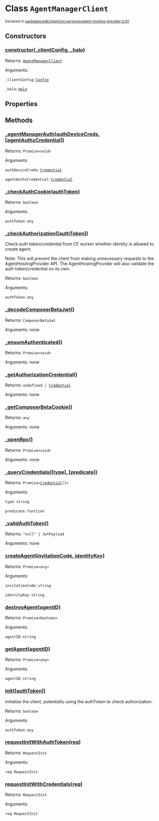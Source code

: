# Class `AgentManagerClient`
<sub>Declared in [packages/sdk/client/src/services/agent-hosting-provider.ts:61](https://github.com/dxos/dxos/blob/664e23dbe/packages/sdk/client/src/services/agent-hosting-provider.ts#L61)</sub>




## Constructors
### [constructor(_clientConfig, _halo)](https://github.com/dxos/dxos/blob/664e23dbe/packages/sdk/client/src/services/agent-hosting-provider.ts#L70)




Returns: <code>[AgentManagerClient](/api/@dxos/client/classes/AgentManagerClient)</code>

Arguments: 

`_clientConfig`: <code>[Config](/api/@dxos/client/classes/Config)</code>

`_halo`: <code>[Halo](/api/@dxos/client/interfaces/Halo)</code>



## Properties


## Methods
### [_agentManagerAuth(authDeviceCreds, \[agentAuthzCredential\])](https://github.com/dxos/dxos/blob/664e23dbe/packages/sdk/client/src/services/agent-hosting-provider.ts#L238)




Returns: <code>Promise&lt;void&gt;</code>

Arguments: 

`authDeviceCreds`: <code>[Credential](/api/@dxos/client/interfaces/Credential)</code>

`agentAuthzCredential`: <code>[Credential](/api/@dxos/client/interfaces/Credential)</code>


### [_checkAuthCookie(authToken)](https://github.com/dxos/dxos/blob/664e23dbe/packages/sdk/client/src/services/agent-hosting-provider.ts#L125)




Returns: <code>boolean</code>

Arguments: 

`authToken`: <code>any</code>


### [_checkAuthorization(\[authToken\])](https://github.com/dxos/dxos/blob/664e23dbe/packages/sdk/client/src/services/agent-hosting-provider.ts#L108)


Check auth token/credential from CF worker whether identity is allowed to create agent.

Note: This will prevent the client from making unnecessary requests to the AgentHostingProvider API.
The AgentHostingProvider will also validate the auth token/credential on its own.

Returns: <code>boolean</code>

Arguments: 

`authToken`: <code>any</code>


### [_decodeComposerBetaJwt()](https://github.com/dxos/dxos/blob/664e23dbe/packages/sdk/client/src/services/agent-hosting-provider.ts#L144)




Returns: <code>ComposerBetaJwt</code>

Arguments: none




### [_ensureAuthenticated()](https://github.com/dxos/dxos/blob/664e23dbe/packages/sdk/client/src/services/agent-hosting-provider.ts#L189)




Returns: <code>Promise&lt;void&gt;</code>

Arguments: none




### [_getAuthorizationCredential()](https://github.com/dxos/dxos/blob/664e23dbe/packages/sdk/client/src/services/agent-hosting-provider.ts#L160)




Returns: <code>undefined | [Credential](/api/@dxos/client/interfaces/Credential)</code>

Arguments: none




### [_getComposerBetaCookie()](https://github.com/dxos/dxos/blob/664e23dbe/packages/sdk/client/src/services/agent-hosting-provider.ts#L149)




Returns: <code>any</code>

Arguments: none




### [_openRpc()](https://github.com/dxos/dxos/blob/664e23dbe/packages/sdk/client/src/services/agent-hosting-provider.ts#L206)




Returns: <code>Promise&lt;void&gt;</code>

Arguments: none




### [_queryCredentials(\[type\], \[predicate\])](https://github.com/dxos/dxos/blob/664e23dbe/packages/sdk/client/src/services/agent-hosting-provider.ts#L299)




Returns: <code>Promise&lt;[Credential](/api/@dxos/client/interfaces/Credential)[]&gt;</code>

Arguments: 

`type`: <code>string</code>

`predicate`: <code>function</code>


### [_validAuthToken()](https://github.com/dxos/dxos/blob/664e23dbe/packages/sdk/client/src/services/agent-hosting-provider.ts#L283)




Returns: <code>"null" | JwtPayload</code>

Arguments: none




### [createAgent(invitationCode, identityKey)](https://github.com/dxos/dxos/blob/664e23dbe/packages/sdk/client/src/services/agent-hosting-provider.ts#L314)




Returns: <code>Promise&lt;any&gt;</code>

Arguments: 

`invitationCode`: <code>string</code>

`identityKey`: <code>string</code>


### [destroyAgent(agentID)](https://github.com/dxos/dxos/blob/664e23dbe/packages/sdk/client/src/services/agent-hosting-provider.ts#L385)




Returns: <code>Promise&lt;boolean&gt;</code>

Arguments: 

`agentID`: <code>string</code>


### [getAgent(agentID)](https://github.com/dxos/dxos/blob/664e23dbe/packages/sdk/client/src/services/agent-hosting-provider.ts#L343)




Returns: <code>Promise&lt;any&gt;</code>

Arguments: 

`agentID`: <code>string</code>


### [init(\[authToken\])](https://github.com/dxos/dxos/blob/664e23dbe/packages/sdk/client/src/services/agent-hosting-provider.ts#L90)


Initialize the client, potentially using the authToken to check authorization.

Returns: <code>boolean</code>

Arguments: 

`authToken`: <code>any</code>


### [requestInitWithAuthToken(req)](https://github.com/dxos/dxos/blob/664e23dbe/packages/sdk/client/src/services/agent-hosting-provider.ts#L178)




Returns: <code>RequestInit</code>

Arguments: 

`req`: <code>RequestInit</code>


### [requestInitWithCredentials(req)](https://github.com/dxos/dxos/blob/664e23dbe/packages/sdk/client/src/services/agent-hosting-provider.ts#L168)




Returns: <code>RequestInit</code>

Arguments: 

`req`: <code>RequestInit</code>


